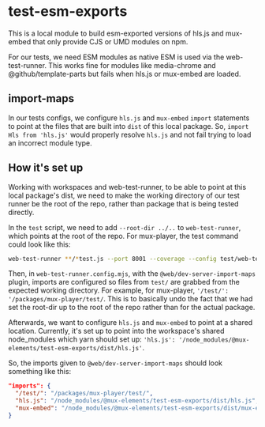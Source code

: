 # test-esm-exports

This is a local module to build esm-exported versions of hls.js and mux-embed that only provide CJS or UMD modules on npm.

For our tests, we need ESM modules as native ESM is used via the web-test-runner. This works fine for modules like media-chrome and @github/template-parts but fails when hls.js or mux-embed are loaded.

## import-maps

In our tests configs, we configure `hls.js` and `mux-embed` `import` statements to point at the files that are built into `dist` of this local package.
So, `import Hls from 'hls.js'` would properly resolve `hls.js` and not fail trying to load an incorrect module type.

## How it's set up

Working with workspaces and web-test-runner, to be able to point at this local package's dist, we need to make the working directory of our test runner be the root of the repo, rather than package that is being tested directly.

In the `test` script, we need to add `--root-dir ../..` to `web-test-runner`, which points at the root of the repo.
For mux-player, the test command could look like this:

```sh
web-test-runner **/*test.js --port 8001 --coverage --config test/web-test-runner.config.mjs --root-dir ../..
```

Then, in `web-test-runner.config.mjs`, with the `@web/dev-server-import-maps` plugin, imports are configured so files from `test/` are grabbed from the expected working directory. For example, for mux-player, `'/test/': '/packages/mux-player/test/`. This is to basically undo the fact that we had set the root-dir up to the root of the repo rather than for the actual package.

Afterwards, we want to configure `hls.js` and `mux-embed` to point at a shared location. Currently, it's set up to point into the workspace's shared node_modules which yarn should set up: `'hls.js': '/node_modules/@mux-elements/test-esm-exports/dist/hls.js'`.

So, the imports given to `@web/dev-server-import-maps` should look something like this:

```json
"imports": {
  "/test/": "/packages/mux-player/test/",
  "hls.js": "/node_modules/@mux-elements/test-esm-exports/dist/hls.js",
  "mux-embed": "/node_modules/@mux-elements/test-esm-exports/dist/mux-embed.js",
}
```
